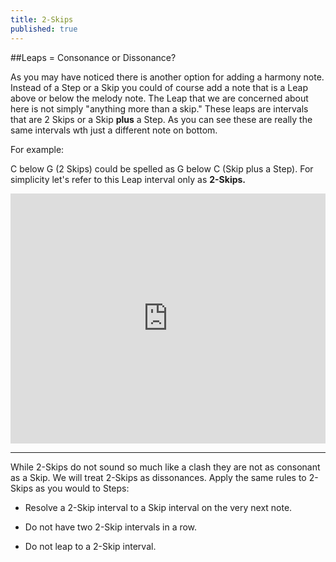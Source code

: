 ```yaml
---
title: 2-Skips
published: true
---
```


##Leaps = Consonance or Dissonance?

As you may have noticed there is another option for adding a harmony note. Instead of a Step or a Skip you could of course add a note that is a Leap above or below the melody note. The Leap that we are concerned about here is not simply "anything more than a skip."  These leaps are intervals that are 2 Skips or a Skip **plus** a Step. As you can see these are really the same intervals wth just a different note on bottom. 

For example:


C below G (2 Skips) could be spelled as G below C (Skip plus a Step).  For simplicity let's refer to this Leap interval only as **2-Skips.**



<iframe src="http://static.vexflow.com/embed/articles/2581" width="100%" height="400" frameborder="0" scrolling="yes"></iframe>



___
While 2-Skips do not sound so much like a clash they are not as consonant as a Skip. We will treat 2-Skips as
dissonances. Apply the same rules to 2-Skips as you would to Steps:


+ Resolve a 2-Skip interval to a Skip interval on the very next note.


+ Do not have two 2-Skip intervals in a row.


+ Do not leap to a 2-Skip interval.


